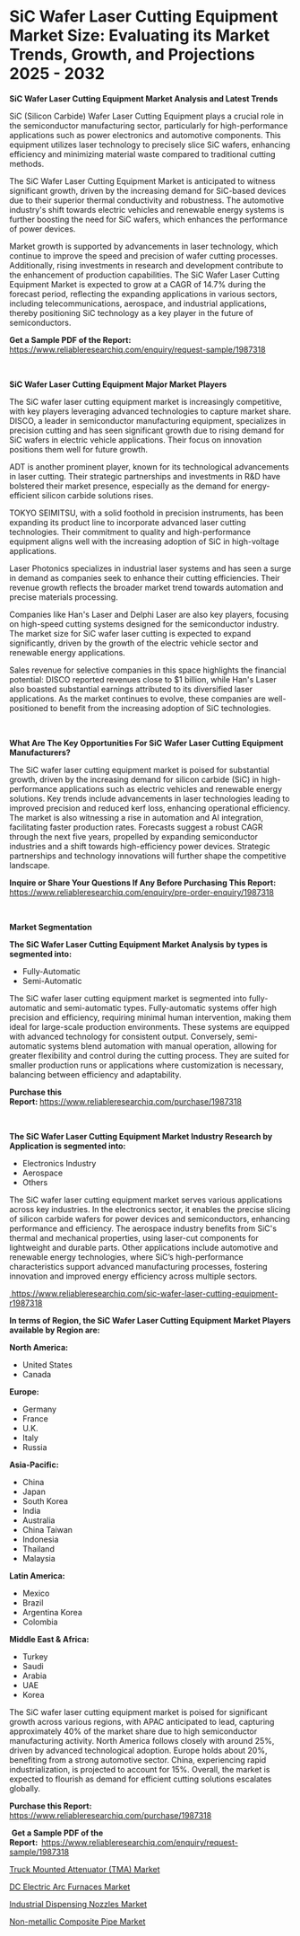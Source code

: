 <p><h1>SiC Wafer Laser Cutting Equipment Market Size: Evaluating its Market Trends, Growth, and Projections 2025 - 2032</h1></p><p><strong>SiC Wafer Laser Cutting Equipment Market Analysis and Latest Trends</strong></p>
<p><p>SiC (Silicon Carbide) Wafer Laser Cutting Equipment plays a crucial role in the semiconductor manufacturing sector, particularly for high-performance applications such as power electronics and automotive components. This equipment utilizes laser technology to precisely slice SiC wafers, enhancing efficiency and minimizing material waste compared to traditional cutting methods. </p><p>The SiC Wafer Laser Cutting Equipment Market is anticipated to witness significant growth, driven by the increasing demand for SiC-based devices due to their superior thermal conductivity and robustness. The automotive industry's shift towards electric vehicles and renewable energy systems is further boosting the need for SiC wafers, which enhances the performance of power devices. </p><p>Market growth is supported by advancements in laser technology, which continue to improve the speed and precision of wafer cutting processes. Additionally, rising investments in research and development contribute to the enhancement of production capabilities. The SiC Wafer Laser Cutting Equipment Market is expected to grow at a CAGR of 14.7% during the forecast period, reflecting the expanding applications in various sectors, including telecommunications, aerospace, and industrial applications, thereby positioning SiC technology as a key player in the future of semiconductors.</p></p>
<p><strong>Get a Sample PDF of the Report:&nbsp;</strong> <a href="https://www.reliableresearchiq.com/enquiry/request-sample/1987318?utm_campaign=1137&utm_medium=2&utm_source=Github&utm_content=ia&utm_term=02032025&utm_id=sic-wafer-laser-cutting-equipment">https://www.reliableresearchiq.com/enquiry/request-sample/1987318</a></p>
<p>&nbsp;</p>
<p><strong>SiC Wafer Laser Cutting Equipment Major Market Players</strong></p>
<p><p>The SiC wafer laser cutting equipment market is increasingly competitive, with key players leveraging advanced technologies to capture market share. DISCO, a leader in semiconductor manufacturing equipment, specializes in precision cutting and has seen significant growth due to rising demand for SiC wafers in electric vehicle applications. Their focus on innovation positions them well for future growth.</p><p>ADT is another prominent player, known for its technological advancements in laser cutting. Their strategic partnerships and investments in R&D have bolstered their market presence, especially as the demand for energy-efficient silicon carbide solutions rises. </p><p>TOKYO SEIMITSU, with a solid foothold in precision instruments, has been expanding its product line to incorporate advanced laser cutting technologies. Their commitment to quality and high-performance equipment aligns well with the increasing adoption of SiC in high-voltage applications.</p><p>Laser Photonics specializes in industrial laser systems and has seen a surge in demand as companies seek to enhance their cutting efficiencies. Their revenue growth reflects the broader market trend towards automation and precise materials processing. </p><p>Companies like Han's Laser and Delphi Laser are also key players, focusing on high-speed cutting systems designed for the semiconductor industry. The market size for SiC wafer laser cutting is expected to expand significantly, driven by the growth of the electric vehicle sector and renewable energy applications.</p><p>Sales revenue for selective companies in this space highlights the financial potential: DISCO reported revenues close to $1 billion, while Han's Laser also boasted substantial earnings attributed to its diversified laser applications. As the market continues to evolve, these companies are well-positioned to benefit from the increasing adoption of SiC technologies.</p></p>
<p>&nbsp;</p>
<p><strong>What Are The Key Opportunities For SiC Wafer Laser Cutting Equipment Manufacturers?</strong></p>
<p><p>The SiC wafer laser cutting equipment market is poised for substantial growth, driven by the increasing demand for silicon carbide (SiC) in high-performance applications such as electric vehicles and renewable energy solutions. Key trends include advancements in laser technologies leading to improved precision and reduced kerf loss, enhancing operational efficiency. The market is also witnessing a rise in automation and AI integration, facilitating faster production rates. Forecasts suggest a robust CAGR through the next five years, propelled by expanding semiconductor industries and a shift towards high-efficiency power devices. Strategic partnerships and technology innovations will further shape the competitive landscape.</p></p>
<p><strong>Inquire or Share Your Questions If Any Before Purchasing This Report:</strong> <a href="https://www.reliableresearchiq.com/enquiry/pre-order-enquiry/1987318?utm_campaign=1137&utm_medium=2&utm_source=Github&utm_content=ia&utm_term=02032025&utm_id=sic-wafer-laser-cutting-equipment">https://www.reliableresearchiq.com/enquiry/pre-order-enquiry/1987318</a></p>
<p>&nbsp;</p>
<p><strong>Market Segmentation</strong></p>
<p><strong>The SiC Wafer Laser Cutting Equipment Market Analysis by types is segmented into:</strong></p>
<p><ul><li>Fully-Automatic</li><li>Semi-Automatic</li></ul></p>
<p><p>The SiC wafer laser cutting equipment market is segmented into fully-automatic and semi-automatic types. Fully-automatic systems offer high precision and efficiency, requiring minimal human intervention, making them ideal for large-scale production environments. These systems are equipped with advanced technology for consistent output. Conversely, semi-automatic systems blend automation with manual operation, allowing for greater flexibility and control during the cutting process. They are suited for smaller production runs or applications where customization is necessary, balancing between efficiency and adaptability.</p></p>
<p><strong>Purchase this Report:&nbsp;</strong><a href="https://www.reliableresearchiq.com/purchase/1987318?utm_campaign=1137&utm_medium=2&utm_source=Github&utm_content=ia&utm_term=02032025&utm_id=sic-wafer-laser-cutting-equipment">https://www.reliableresearchiq.com/purchase/1987318</a></p>
<p>&nbsp;</p>
<p><strong>The SiC Wafer Laser Cutting Equipment Market Industry Research by Application is segmented into:</strong></p>
<p><ul><li>Electronics Industry</li><li>Aerospace</li><li>Others</li></ul></p>
<p><p>The SiC wafer laser cutting equipment market serves various applications across key industries. In the electronics sector, it enables the precise slicing of silicon carbide wafers for power devices and semiconductors, enhancing performance and efficiency. The aerospace industry benefits from SiC's thermal and mechanical properties, using laser-cut components for lightweight and durable parts. Other applications include automotive and renewable energy technologies, where SiC’s high-performance characteristics support advanced manufacturing processes, fostering innovation and improved energy efficiency across multiple sectors.</p></p>
<p><a href="https://www.reliableresearchiq.com/sic-wafer-laser-cutting-equipment-r1987318?utm_campaign=1137&utm_medium=2&utm_source=Github&utm_content=ia&utm_term=02032025&utm_id=sic-wafer-laser-cutting-equipment">&nbsp;https://www.reliableresearchiq.com/sic-wafer-laser-cutting-equipment-r1987318</a></p>
<p><strong>In terms of Region, the SiC Wafer Laser Cutting Equipment Market Players available by Region are:</strong></p>
<p>
    <p> <strong> North America: </strong>
        <ul>
            <li>United States</li>
            <li>Canada</li>
        </ul>
        </p> 
    <p> <strong> Europe: </strong>
        <ul>
            <li>Germany</li>
            <li>France</li>
            <li>U.K.</li>
            <li>Italy</li>
            <li>Russia</li>
        </ul>
        </p> 
    <p> <strong> Asia-Pacific: </strong>
        <ul>
            <li>China</li>
            <li>Japan</li>
            <li>South Korea</li>
            <li>India</li>
            <li>Australia</li>
            <li>China Taiwan</li>
            <li>Indonesia</li>
            <li>Thailand</li>
            <li>Malaysia</li>
        </ul>
        </p> 
    <p> <strong> Latin America: </strong>
        <ul>
            <li>Mexico</li>
            <li>Brazil</li>
            <li>Argentina Korea</li>
            <li>Colombia</li>
        </ul>
        </p> 
    <p> <strong> Middle East & Africa: </strong>
        <ul>
            <li>Turkey</li>
            <li>Saudi</li>
            <li>Arabia</li>
            <li>UAE</li>
            <li>Korea</li>
        </ul>
    </p>
    </p>
<p><p>The SiC wafer laser cutting equipment market is poised for significant growth across various regions, with APAC anticipated to lead, capturing approximately 40% of the market share due to high semiconductor manufacturing activity. North America follows closely with around 25%, driven by advanced technological adoption. Europe holds about 20%, benefiting from a strong automotive sector. China, experiencing rapid industrialization, is projected to account for 15%. Overall, the market is expected to flourish as demand for efficient cutting solutions escalates globally.</p></p>
<p><strong>Purchase this Report: </strong><a href="https://www.reliableresearchiq.com/purchase/1987318?utm_campaign=1137&utm_medium=2&utm_source=Github&utm_content=ia&utm_term=02032025&utm_id=sic-wafer-laser-cutting-equipment">https://www.reliableresearchiq.com/purchase/1987318</a></p>
<p>&nbsp;<strong>Get a Sample PDF of the Report:&nbsp;&nbsp;</strong><a href="https://www.reliableresearchiq.com/enquiry/request-sample/1987318?utm_campaign=1137&utm_medium=2&utm_source=Github&utm_content=ia&utm_term=02032025&utm_id=sic-wafer-laser-cutting-equipment">https://www.reliableresearchiq.com/enquiry/request-sample/1987318</a></p>
<p><strong></strong></p>
<p><p><a href="https://github.com/sgroitrieu7f/Market-Research-Report-List-1/blob/main/truck-mounted-attenuator-tma-market.md?utm_campaign=1137&utm_medium=2&utm_source=Github&utm_content=ia&utm_term=02032025&utm_id=sic-wafer-laser-cutting-equipment">Truck Mounted Attenuator (TMA) Market</a></p><p><a href="https://github.com/paullsiskec4/Market-Research-Report-List-1/blob/main/dc-electric-arc-furnaces-market.md?utm_campaign=1137&utm_medium=2&utm_source=Github&utm_content=ia&utm_term=02032025&utm_id=sic-wafer-laser-cutting-equipment">DC Electric Arc Furnaces Market</a></p><p><a href="https://github.com/altafvaraswj/Market-Research-Report-List-1/blob/main/industrial-dispensing-nozzles-market.md?utm_campaign=1137&utm_medium=2&utm_source=Github&utm_content=ia&utm_term=02032025&utm_id=sic-wafer-laser-cutting-equipment">Industrial Dispensing Nozzles Market</a></p><p><a href="https://github.com/roehrtizonov/Market-Research-Report-List-1/blob/main/non-metallic-composite-pipe-market.md?utm_campaign=1137&utm_medium=2&utm_source=Github&utm_content=ia&utm_term=02032025&utm_id=sic-wafer-laser-cutting-equipment">Non-metallic Composite Pipe Market</a></p></p>